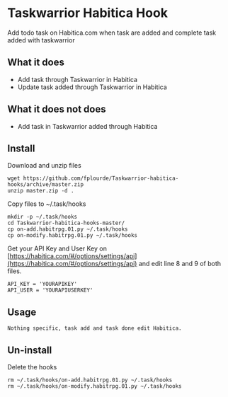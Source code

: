 # Taskwarrior Habitica Hook
Add todo task on Habitica.com when task are added and complete task added with taskwarrior

## What it does
- Add task through Taskwarrior in Habitica
- Update task added through Taskwarrior in Habitica

## What it does not does
- Add task in Taskwarrior added through Habitica


## Install
Download and unzip files

	wget https://github.com/fplourde/Taskwarrior-habitica-hooks/archive/master.zip
	unzip master.zip -d .

Copy files to ~/.task/hooks

	mkdir -p ~/.task/hooks
	cd Taskwarrior-habitica-hooks-master/
	cp on-add.habitrpg.01.py ~/.task/hooks
	cp on-modify.habitrpg.01.py ~/.task/hooks

Get your API Key and User Key on [https://habitica.com/#/options/settings/api](https://habitica.com/#/options/settings/api) and edit line 8 and 9 of both files. 	

	API_KEY = 'YOURAPIKEY'
	API_USER = 'YOURAPIUSERKEY'

## Usage
	Nothing specific, task add and task done edit Habitica.

## Un-install
Delete the hooks

    rm ~/.task/hooks/on-add.habitrpg.01.py ~/.task/hooks
    rm ~/.task/hooks/on-modify.habitrpg.01.py ~/.task/hooks
